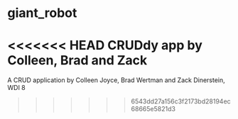 giant_robot
===========

<<<<<<< HEAD
CRUDdy app by Colleen, Brad and Zack
=======
A CRUD application by Colleen Joyce, Brad Wertman and Zack Dinerstein, WDI 8

>>>>>>> 6543dd27a156c3f2173bd28194ec68665e5821d3
